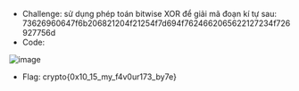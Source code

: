 - Challenge: sử dụng phép toán bitwise XOR để giải mã đoạn kí tự sau: 73626960647f6b206821204f21254f7d694f7624662065622127234f726927756d
- Code:

![image](https://github.com/user-attachments/assets/94d80c38-dc0b-41e9-a4d6-67e923b9de94)

- Flag: crypto{0x10_15_my_f4v0ur173_by7e}
